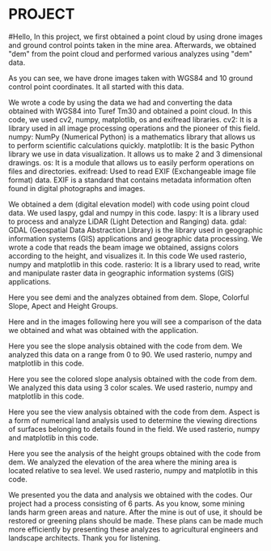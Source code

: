# PROJECT
#Hello,
In this project, we first obtained a point cloud by using drone images and ground control points taken in the mine area. Afterwards, we obtained "dem" from the point cloud and performed various analyzes using "dem" data.

As you can see, we have drone images taken with WGS84 and 10 ground control point coordinates. It all started with this data.

We wrote a code by using the data we had and converting the data obtained with WGS84 into Turef Tm30 and obtained a point cloud. In this code, we used cv2, numpy, matplotlib, os and exifread libraries.
cv2: It is a library used in all image processing operations and the pioneer of this field.
numpy: NumPy (Numerical Python) is a mathematics library that allows us to perform scientific calculations quickly.
matplotlib: It is the basic Python library we use in data visualization. It allows us to make 2 and 3 dimensional drawings.
os: It is a module that allows us to easily perform operations on files and directories.
exifread: Used to read EXIF (Exchangeable image file format) data. EXIF is a standard that contains metadata information often found in digital photographs and images.

We obtained a dem (digital elevation model) with code using point cloud data. We used laspy, gdal and numpy in this code.
laspy: It is a library used to process and analyze LiDAR (Light Detection and Ranging) data.
gdal: GDAL (Geospatial Data Abstraction Library) is the library used in geographic information systems (GIS) applications and geographic data processing.
We wrote a code that reads the beam image we obtained, assigns colors according to the height, and visualizes it. In this code We used rasterio, numpy and matplotlib in this code.
rasterio: It is a library used to read, write and manipulate raster data in geographic information systems (GIS) applications.

Here you see demi and the analyzes obtained from dem. Slope, Colorful Slope, Apect and Height Groups.

Here and in the images following here you will see a comparison of the data we obtained and what was obtained with the application.

Here you see the slope analysis obtained with the code from dem. We analyzed this data on a range from 0 to 90. We used rasterio, numpy and matplotlib in this code.

Here you see the colored slope analysis obtained with the code from dem. We analyzed this data using 3 color scales. We used rasterio, numpy and matplotlib in this code.

Here you see the view analysis obtained with the code from dem. Aspect is a form of numerical land analysis used to determine the viewing directions of surfaces belonging to details found in the field. We used rasterio, numpy and matplotlib in this code.

Here you see the analysis of the height groups obtained with the code from dem. We analyzed the elevation of the area where the mining area is located relative to sea level. We used rasterio, numpy and matplotlib in this code.

We presented you the data and analysis we obtained with the codes. Our project had a process consisting of 6 parts. As you know, some mining lands harm green areas and nature. After the mine is out of use, it should be restored or greening plans should be made. These plans can be made much more efficiently by presenting these analyzes to agricultural engineers and landscape architects. Thank you for listening.
